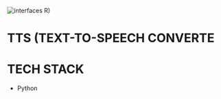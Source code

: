 ![interfaces](https://github.com/user-attachments/assets/9146a950-30c2-4f10-a132-ee23be7782ef)
R)
# TTS (TEXT-TO-SPEECH CONVERTE

# TECH STACK
- Python


